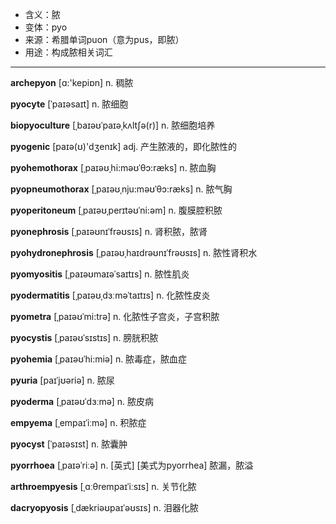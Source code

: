 - <span class="definition">含义：脓</span>
- <span class="definition">变体：pyo</span>
- <span class="definition">来源：希腊单词puon（意为pus，即脓）</span>
- <span class="definition">用途：构成脓相关词汇</span>


---


<span class="vocabulary">**archepyon**</span> [ɑ:'kepiɒn] n. 稠脓

<span class="vocabulary">**pyocyte**</span> [ˈpaɪəsaɪt] n. 脓细胞

<span class="vocabulary">**biopyoculture**</span> [ˌbaɪəʊˈpaɪəˌkʌltʃə(r)] n. 脓细胞培养

<span class="vocabulary">**pyogenic**</span> [paɪə(ʊ)'dʒenɪk] adj. 产生脓液的，即化脓性的

<span class="vocabulary">**pyohemothorax**</span> [ˌpaɪəʊˌhi:məʊˈθɔ:ræks] n. 脓血胸

<span class="vocabulary">**pyopneumothorax**</span> [ˌpaɪəʊˌnju:məʊˈθɔ:ræks] n. 脓气胸

<span class="vocabulary">**pyoperitoneum**</span> [ˌpaɪəʊˌperɪtəʊˈni:əm] n. 腹膜腔积脓

<span class="vocabulary">**pyonephrosis**</span> [ˌpaɪəʊnɪˈfrəʊsɪs] n. 肾积脓，脓肾

<span class="vocabulary">**pyohydronephrosis**</span> [ˌpaɪəʊˌhaɪdrəʊnɪˈfrəʊsɪs] n. 脓性肾积水

<span class="vocabulary">**pyomyositis**</span> [ˌpaɪəʊmaɪəˈsaɪtɪs] n. 脓性肌炎

<span class="vocabulary">**pyodermatitis**</span> [ˌpaɪəʊˌdɜːməˈtaɪtɪs] n. 化脓性皮炎

<span class="vocabulary">**pyometra**</span> [ˌpaɪəʊˈmi:trə] n. 化脓性子宫炎，子宫积脓

<span class="vocabulary">**pyocystis**</span> [ˌpaɪəʊˈsɪstɪs] n. 膀胱积脓

<span class="vocabulary">**pyohemia**</span> [ˌpaɪəʊˈhi:miə] n. 脓毒症，脓血症

<span class="vocabulary">**pyuria**</span> [paɪˈjʊəriə] n. 脓尿

<span class="vocabulary">**pyoderma**</span> [ˌpaɪəʊˈdɜːmə] n. 脓皮病

<span class="vocabulary">**empyema**</span> [ˌempaɪˈiːmə] n. 积脓症

<span class="vocabulary">**pyocyst**</span> [ˈpaɪəsɪst] n. 脓囊肿

<span class="vocabulary">**pyorrhoea**</span> [ˌpaɪəˈriːə] n. [英式] [美式为pyorrhea] 脓漏，脓溢

<span class="vocabulary">**arthroempyesis**</span> [ˌɑːθrempaɪˈiːsɪs] n. 关节化脓

<span class="vocabulary">**dacryopyosis**</span> [ˌdækriəʊpaɪˈəʊsɪs] n. 泪器化脓
